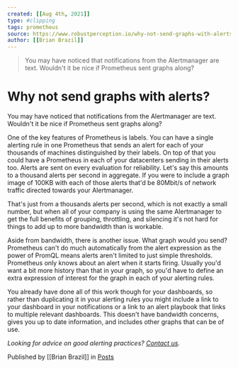 ```yaml
---
created: [[Aug 4th, 2021]]
type: #clipping
tags: prometheus 
source: https://www.robustperception.io/why-not-send-graphs-with-alerts
author: [[Brian Brazil]] 
---
```

> You may have noticed that notifications from the Alertmanager are text. Wouldn't it be nice if Prometheus sent graphs along?

# Why not send graphs with alerts?


You may have noticed that notifications from the Alertmanager are text. Wouldn't it be nice if Prometheus sent graphs along?

One of the key features of Prometheus is labels. You can have a single alerting rule in one Prometheus that sends an alert for each of your thousands of machines distinguished by their labels. On top of that you could have a Prometheus in each of your datacenters sending in their alerts too. Alerts are sent on every evaluation for reliability. Let's say this amounts to a thousand alerts per second in aggregate. If you were to include a graph image of 100KB with each of those alerts that'd be 80Mbit/s of network traffic directed towards your Alertmanager.

That's just from a thousands alerts per second, which is not exactly a small number, but when all of your company is using the same Alertmanager to get the full benefits of grouping, throttling, and silencing it's not hard for things to add up to more bandwidth than is workable.

Aside from bandwidth, there is another issue. What graph would you send? Prometheus can't do much automatically from the alert expression as the power of PromQL means alerts aren't limited to just simple thresholds. Prometheus only knows about an alert when it starts firing. Usually you'd want a bit more history than that in your graph, so you'd have to define an extra expression of interest for the graph in each of your alerting rules.

You already have done all of this work though for your dashboards, so rather than duplicating it in your alerting rules you might include a link to your dashboard in your notifications or a link to an alert playbook that links to multiple relevant dashboards. This doesn't have bandwidth concerns, gives you up to date information, and includes other graphs that can be of use.

_Looking for advice on good alerting practices? [Contact us](mailto:prometheus@robustperception.io)._

Published by [[Brian Brazil]] in [Posts](https://www.robustperception.io/category/posts)
